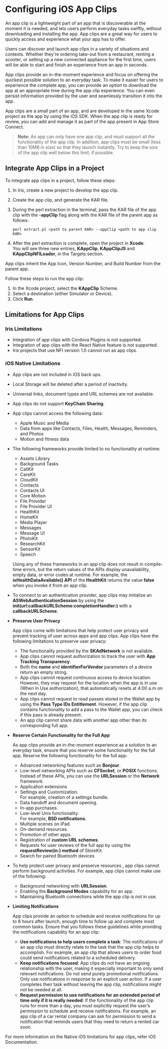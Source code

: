 ﻿

Configuring iOS App Clips
=======================

An app clip is a lightweight part of an app that is discoverable at the moment it is needed, and lets users perform everyday tasks swiftly, without downloading and installing the app. App clips are a great way for users to quickly access and experience what your app has to offer.

Users can discover and launch app clips in a variety of situations and contexts. Whether they're ordering take-out from a restaurant, renting a scooter, or setting up a new connected appliance for the first time, users will be able to start and finish an experience from an app in seconds.

App clips provide an in-the-moment experience and focus on offering the quickest possible solution to an everyday task. To make it easier for users to experience the complete app, you can provide an option to download the app at an appropriate time during the app clip experience. You can even persist information provided by the user and seamlessly transition it into the app.  

App clips are a small part of an app, and are developed in the same Xcode project as the app by using the iOS SDK. When the app clip is ready for review, you can add and manage it as part of the app present in App Store Connect.

> **Note:** An app can only have one app clip, and must support all the functionality of the app clip. In addition, app clips must be small (less than 10MB in size) so that they launch instantly. Try to keep the size of the app clip well below this limit, if possible.

Integrate App Clips in a Project
--------------------------------

To integrate app clips in a project, follow these steps:

1.  In Iris, create a new project to develop the app clip.
2.  Create the app clip, and generate the KAR file.
3.  During the perl extraction in the terminal, pass the KAR file of the app clip with the **\-appClip** flag along with the KAR file of the parent app as follows:  

    ```
	perl extract.pl <path to parent KAR> --appClip <path to app clip KAR>
	```
	
4.  After the perl extraction is complete, open the project in **Xcode**.  
    You will see three new entries, **KAppClip**, **KAppClipJS** and **KAppClipNFILoader**, in the Targets section.

<!--![](Resources/Images/AppClipKAR.png)-->

App clips inherit the App Icon, Version Number, and Build Number from the parent app.

Follow these steps to run the app clip:

1.  In the Xcode project, select the **KAppClip** Scheme.
2.  Select a destination (either Simulator or Device).
3.  Click **Run**.

<!--![](Resources/Images/AppClipRun.png)-->

Limitations for App Clips
-------------------------

### Iris Limitations

*   Integration of app clips with Cordova Plugins is not supported.
*   Integration of app clips with the React Native feature is not supported.
*   Iris projects that use NFI version 1.0 cannot run as app clips.

### iOS Native Limitations

*   App clips are not included in iOS back ups.
*   Local Storage will be deleted after a period of inactivity.
*   Universal links, document types and URL schemes are not available.
*   App clips do not support **KeyChain Sharing**.
*   App clips cannot access the following data:
    *   Apple Music and Media
    *   Data from apps like Contacts, Files, Health, Messages, Reminders, and Photos
    *   Motion and fitness data
*   The following frameworks provide limited to no functionality at runtime:
    
    *   Assets Library
    *   Background Tasks
    *   CallKit
    *   CareKit
    *   CloudKit
    *   Contacts
    *   Contacts UI
    *   Core Motion
    *   File Provider
    *   File Provider UI
    *   HealthKit
    *   HomeKit
    *   Media Player
    *   Messages
    *   Message UI
    *   PhotoKit
    *   ResearchKit
    *   SensorKit
    *   Speech
    
    Using any of these frameworks in an app clip does not result in compile-time errors, but the return values of the APIs display unavailability, empty data, or error codes at runtime. For example, the **isHealthDataAvailable() API** of the **HealthKit** returns the value **false** when you invoke it from an app clip.
    
*   To connect to an authentication provider, app clips may initialize an **ASWebAuthenticationSession** by using the **init(url:callbackURLScheme:completionHandler:)** with a **callbackURLScheme**.
*   **Preserve User Privacy**
    
    App clips come with limitations that help protect user privacy and prevent tracking of user across apps and app clips. App clips have the following limitations to preserve user privacy:
    
    *   The functionality provided by the **SKAdNetwork** is not available.
    *   App clips cannot request authorization to track the user with **App Tracking Transparency**.
    *   Both the **name** and **identifierForVendor** parameters of a device return an empty string.
    *   App clips cannot request continuous access to device location. However, they may request for the location when the app is in use (When In Use authorization), that automatically resets at 4:00 a.m on the next day.
    *   App clips cannot request to read passes stored in the Wallet app by using the **Pass Type IDs Entitlement**. However, if the app clip contains functionality to add a pass to the Wallet app, you can check if this pass is already present.
    *   An app clip cannot share data with another app other than its corresponding full app.

*   **Reserve Certain Functionality for the Full App**
    
    As app clips provide an in-the-moment experience as a solution to an everyday task, ensure that you reserve some functionality for the full app. Reserve the following functionality for the full app:
    
    *   Advanced networking features such as **Bonjour**.
    *   Low-level networking APIs such as **CFSocket**, or **POSIX** functions.  
        Instead of these APIs, you can use the **URLSession** or the **Network** framework.
    *   Application extensions
    *   Settings and Customization.  
        For example, creation of a settings bundle.
    *   Data handoff and document opening.
    *   In-app purchases.
    *   Low-level Unix functionality.  
        For example, **BSD notifications**.
    *   Multiple scenes on iPad.
    *   On-demand resources.
    *   Promotion of other apps.
    *   Registration of **custom URL schemes**.
    *   Requests for user reviews of the full app by using the **requestReview(in:) method** of StoreKit.
    *   Search for paired Bluetooth devices
	
*   To help protect user privacy and preserve resources , app clips cannot perform background activities. For example, app clips cannot make use of the following:
    
    *   Background networking with **URLSession**.
    *   Enabling the **Background Modes** capability for an app.
    *   Maintaining Bluetooth connections while the app clip is not in use.
	
*   **Limiting Notifications**

    App clips provide an option to schedule and receive notifications for up to 8 hours after launch, enough time to follow up and complete most common tasks. Ensure that you follows these guidelines while providing the notifications capability for an app clip:
    
    *   **Use notifications to help users complete a task**: The notifications of an app clip must directly relate to the task that the app clip helps to accomplish. For example, an app clip that allows users to order food could send notifications related to a scheduled delivery.
    *   **Keep notifications focused**: App clips do not have an ongoing relationship with the user, making it especially important to only send relevant notifications. Do not send purely promotional notifications. Only use notifications in response to an explicit user action. If a user completes their task without leaving the app clip, notifications might not be needed at all.
    *   **Request permission to use notifications for an extended period of time only if it is really needed**: If the functionality of the app clip runs for more than a day, you must explicitly request the user’s permission to schedule and receive notifications. For example, an app clip of a car rental company can ask for permission to send a notification that reminds users that they need to return a rented car soon.

For more information on the Native iOS limitations for app clips, refer iOS Documentation.
